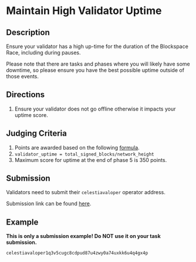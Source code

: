 # Maintain High Validator Uptime

## Description

Ensure your validator has a high up-time for the duration of
the Blockspace Race, including during pauses.

Please note that there are tasks and phases where you will
likely have some downtime, so please ensure you have the
best possible uptime outside of those events.

## Directions

1. Ensure your validator does not go offline otherwise it
impacts your uptime score.

## Judging Criteria

1. Points are awarded based on the following [formula](https://www.wolframalpha.com/input?i=y%3D1.08%5Ex%2F1.08%5E100+from+0+to+100).
2. `validator_uptime = total_signed_blocks/network_height`
3. Maximum score for uptime at the end of phase 5 is 350 points.

## Submission

Validators need to submit their `celestiavaloper` operator address.

Submission link can be found [here](https://celestia.knack.com/theblockspacerace#testnet-portal).

## Example

**This is only a submission example! Do NOT use it on your task submission.**

`celestiavaloper1q3v5cugc8cdpud87u4zwy0a74uxkk6u4q4gx4p`

